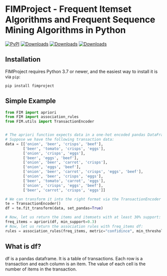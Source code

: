 # FIMProject - Frequent Itemset Algorithms and Frequent Sequence Mining Algorithms in Python

[![PyPI](https://img.shields.io/pypi/v/FIMProject.svg?style=flat-square&color=orange)](https://pypi.org/project/FIMProject/)
[![Downloads](https://static.pepy.tech/personalized-badge/fimproject?period=total&units=international_system&left_color=black&right_color=orange&left_text=Downloads)](https://pepy.tech/project/fimproject)
[![Downloads](https://static.pepy.tech/personalized-badge/fimproject?period=month&units=international_system&left_color=black&right_color=orange&left_text=Downloads/Month)](https://pepy.tech/project/fimproject)
[![Downloads](https://static.pepy.tech/personalized-badge/fimproject?period=week&units=international_system&left_color=black&right_color=orange&left_text=Downloads/Week)](https://pepy.tech/project/fimproject)


## Installation
FIMProject requires Python 3.7 or newer, and the easiest way to install it is via
`pip`:
```shell
pip install fimproject
```
## Simple Example
```py
from FIM import apriori
from FIM import association_rules
from FIM.utils import TransactionEncoder


# The apriori function expects data in a one-hot encoded pandas DataFrame.
# Suppose we have the following transaction data:
data = [['onion', 'beer', 'crisps', 'beef'],
        ['beer', 'tomato', 'crisps', 'eggs'],
        ['onion', 'crisps', 'eggs'],
        ['beer', 'eggs', 'beef'],
        ['onion', 'beer', 'carrot', 'crisps'],
        ['onion', 'eggs', 'beef'],
        ['onion', 'beer', 'carrot', 'crisps', 'eggs', 'beef'],
        ['onion', 'beer', 'crisps', 'eggs'],
        ['beer', 'tomato', 'carrot', 'eggs'],
        ['onion', 'crisps', 'eggs', 'beef'],
        ['beer', 'carrot', 'crisps', 'eggs']]

# We can transform it into the right format via the TransactionEncoder as follows:
te = TransactionEncoder()
df = te.fit_transform(data, set_pandas=True)

# Now, let us return the items and itemsets with at least 30% support:
freq_items = apriori(df, min_support=0.3)
# Now, let us return the association rules with freq_items df:
rules = association_rules(freq_items, metric="confidince", min_threshold=0.7)

```

## What is df?  

<p>
df is a pandas dataframe. It is a table of transactions. Each row is a transaction and each column is an item. The value of each cell is the number of items in the transaction.
</p>

